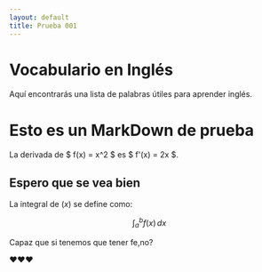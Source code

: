```yaml
---
layout: default
title: Prueba 001
---
```


# Vocabulario en Inglés

Aquí encontrarás una lista de palabras útiles para aprender inglés.

# Esto es un MarkDown de prueba
La derivada de $ f(x) = x^2 $ es $ f'(x) = 2x $.
## Espero que se vea bien
La integral de $(x)$ se define como:

$$
\int_a^b f(x) \, dx
$$

Capaz que si tenemos que tener fe,no?

❤️❤️❤️
